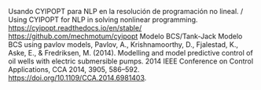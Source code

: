 Usando CYIPOPT para NLP en la resolución de programación no lineal. / Using CYIPOPT for NLP in solving nonlinear programming. 
https://cyipopt.readthedocs.io/en/stable/
https://github.com/mechmotum/cyipopt
Modelo BCS/Tank-Jack
Modelo BCS using pavlov models, Pavlov, A., Krishnamoorthy, D., Fjalestad, K., Aske, E., & Fredriksen, M. (2014). Modelling and model predictive control of oil wells with electric submersible pumps. 2014 IEEE Conference on Control Applications, CCA 2014, 3905, 586–592. https://doi.org/10.1109/CCA.2014.6981403. 

